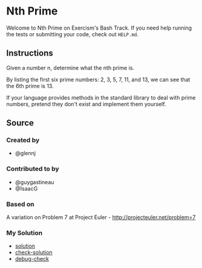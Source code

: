 # Nth Prime

Welcome to Nth Prime on Exercism's Bash Track.
If you need help running the tests or submitting your code, check out `HELP.md`.

## Instructions

Given a number n, determine what the nth prime is.

By listing the first six prime numbers: 2, 3, 5, 7, 11, and 13, we can see that
the 6th prime is 13.

If your language provides methods in the standard library to deal with prime
numbers, pretend they don't exist and implement them yourself.

## Source

### Created by

- @glennj

### Contributed to by

- @guygastineau
- @IsaacG

### Based on

A variation on Problem 7 at Project Euler - http://projecteuler.net/problem=7

### My Solution

- [solution](./nth_prime.sh)
- [check-solution](./run-tests-bats.txt)
- [debug-check](./run-tests-debug.txt)
